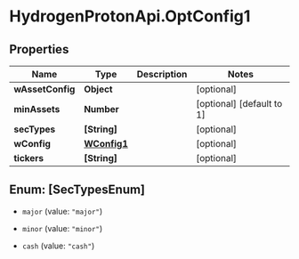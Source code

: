 # HydrogenProtonApi.OptConfig1

## Properties
Name | Type | Description | Notes
------------ | ------------- | ------------- | -------------
**wAssetConfig** | **Object** |  | [optional] 
**minAssets** | **Number** |  | [optional] [default to 1]
**secTypes** | **[String]** |  | [optional] 
**wConfig** | [**WConfig1**](WConfig1.md) |  | [optional] 
**tickers** | **[String]** |  | [optional] 


<a name="[SecTypesEnum]"></a>
## Enum: [SecTypesEnum]


* `major` (value: `"major"`)

* `minor` (value: `"minor"`)

* `cash` (value: `"cash"`)




